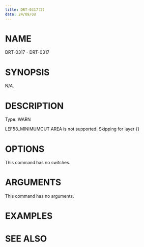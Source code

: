 ```yaml
---
title: DRT-0317(2)
date: 24/09/08
---
```


# NAME

DRT-0317 - DRT-0317

# SYNOPSIS

N/A.

# DESCRIPTION

Type: WARN

LEF58_MINIMUMCUT AREA is not supported. Skipping for layer {}

# OPTIONS

This command has no switches.

# ARGUMENTS

This command has no arguments.

# EXAMPLES

# SEE ALSO
